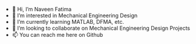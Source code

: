 - 👋 Hi, I’m Naveen Fatima 
- 👀 I’m interested in Mechanical Engineering Design
- 🌱 I’m currently learning MATLAB, DFMA, etc. 
- 💞️ I’m looking to collaborate on Mechanical Engineering Design Projects
- 📫 You can reach me here on Github
  
<!---
Naveenfatima06/Naveenfatima06 is a ✨ special ✨ repository because its `README.md` (this file) appears on your GitHub profile.
You can click the Preview link to take a look at your changes.
--->
